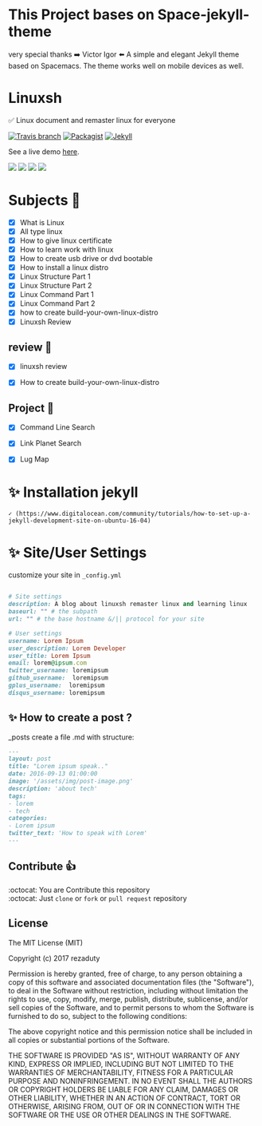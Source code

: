 # This Project bases on Space-jekyll-theme

very special thanks :arrow_right: Victor Igor :arrow_left:
A simple and elegant Jekyll theme based on Spacemacs. The theme works well on mobile devices as well.

# Linuxsh

:white_check_mark: Linux document and remaster linux for everyone

[![Travis branch](https://img.shields.io/travis/rust-lang/rust/master.svg)]()
[![Packagist](https://img.shields.io/packagist/l/doctrine/orm.svg)]()
[![Jekyll](https://img.shields.io/badge/Powered-jekyll-brightgreen.svg)](https://jekyllrb.com/)

See a live demo [here](https://rezaduty.github.io/linuxsh).

![](https://www.dropbox.com/s/31it9ov78xnda7u/https%20%20%20rezaduty.github.io%20linuxsh%20.png?dl=1)
![](https://www.dropbox.com/s/lyve6ldfuzhtctn/linuxpost.png?dl=1)
![](https://www.dropbox.com/s/8zw4yrlvcl7sg31/Command%20Line%20Search.png?dl=1)
![](https://www.dropbox.com/s/czfvnzjn28nl47p/linuxmap.png?dl=1)



# Subjects :rocket:
- [x] What is Linux
- [x] All type linux
- [x] How to give linux certificate
- [x] How to learn work with linux
- [x] How to create usb drive or dvd bootable
- [x] How to install a linux distro
- [x] Linux Structure Part 1
- [x] Linux Structure Part 2
- [x] Linux Command Part 1
- [x] Linux Command Part 2
- [x] how to create build-your-own-linux-distro
- [x] Linuxsh Review

## review :rocket:

- [x] linuxsh review 

- [x] How to create build-your-own-linux-distro

## Project :rocket:

- [x] Command Line Search

- [x] Link Planet Search

- [x] Lug Map

# :sparkles: Installation jekyll
	✓ (https://www.digitalocean.com/community/tutorials/how-to-set-up-a-jekyll-development-site-on-ubuntu-16-04) 
# :sparkles: Site/User Settings

customize your site in ``_config.yml``

```ruby

# Site settings
description: A blog about linuxsh remaster linux and learning linux
baseurl: "" # the subpath
url: "" # the base hostname &/|| protocol for your site 

# User settings
username: Lorem Ipsum
user_description: Lorem Developer
user_title: Lorem Ipsum
email: lorem@ipsum.com
twitter_username: loremipsum
github_username:  loremipsum
gplus_username:  loremipsum
disqus_username: loremipsum

```

## :sparkles: How to create a post ? 

_posts create a file .md with structure:

```md
---
layout: post
title: "Lorem ipsum speak.."
date: 2016-09-13 01:00:00
image: '/assets/img/post-image.png'
description: 'about tech'
tags:
- lorem
- tech 
categories:
- Lorem ipsum
twitter_text: 'How to speak with Lorem'
---
```

## Contribute :+1:
:octocat:  You are Contribute this repository <br>
:octocat:  Just ``clone`` or ``fork`` or ``pull request`` repository

## License

The MIT License (MIT)

Copyright (c) 2017 rezaduty

Permission is hereby granted, free of charge, to any person obtaining a copy
of this software and associated documentation files (the "Software"), to deal
in the Software without restriction, including without limitation the rights
to use, copy, modify, merge, publish, distribute, sublicense, and/or sell
copies of the Software, and to permit persons to whom the Software is
furnished to do so, subject to the following conditions:

The above copyright notice and this permission notice shall be included in all
copies or substantial portions of the Software.

THE SOFTWARE IS PROVIDED "AS IS", WITHOUT WARRANTY OF ANY KIND, EXPRESS OR
IMPLIED, INCLUDING BUT NOT LIMITED TO THE WARRANTIES OF MERCHANTABILITY,
FITNESS FOR A PARTICULAR PURPOSE AND NONINFRINGEMENT. IN NO EVENT SHALL THE
AUTHORS OR COPYRIGHT HOLDERS BE LIABLE FOR ANY CLAIM, DAMAGES OR OTHER
LIABILITY, WHETHER IN AN ACTION OF CONTRACT, TORT OR OTHERWISE, ARISING FROM,
OUT OF OR IN CONNECTION WITH THE SOFTWARE OR THE USE OR OTHER DEALINGS IN THE
SOFTWARE.
